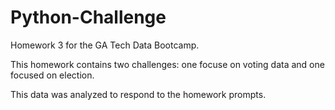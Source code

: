 # Python-Challenge
Homework 3 for the GA Tech Data Bootcamp.

This homework contains two challenges: one focuse on voting data and one focused on election.

This data was analyzed to respond to the homework prompts.
